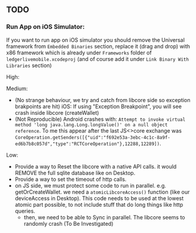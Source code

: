 ## TODO

### Run App on iOS Simulator:
If you want to run app on iOS simulator you should remove the Universal framework from `Embedded Binaries` section, replace it (drag and drop) with x86 framework which is already under `Frameworks` folder of `ledgerlivemobile.xcodeproj` (and of course add it under `Link Binary With Libraries` section)

High:

Medium:

- (No strange behaviour, we try and catch from libcore side so exception brakpoints are hit) iOS: If using "Exception Breakpoint", you will see crash inside libcore (createWallet)
- (Not Reproducible) Android crashes with: `Attempt to invoke virtual method 'long java.lang.Long.longValue()' on a null object reference`. To me this appear after the last JS<>core exchange was `CoreOperation.getSenders([{"uid":"f692e53a-3ebc-4c1c-8a9f-ed6b7b8c057d","type":"RCTCoreOperation"},12288,12289])`.

Low:

- Provide a way to Reset the libcore with a native API calls. it would REMOVE the full sqlite database like on Desktop.
- Provide a way to set the timeout of http calls.
- on JS side, we must protect some code to run in parallel. e.g. getOrCreateWallet. we need a `atomicLibcoreAccess()` function (like our deviceAccess in Desktop). This code needs to be used at the lowest atomic part possible, to not include stuff that do long things like http queries.
  - then, we need to be able to Sync in parallel. The libcore seems to randomly crash (To Be Investigated)
